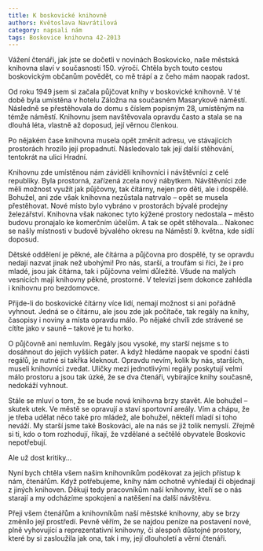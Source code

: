 ```yaml
---
title: K boskovické knihovně
authors: Květoslava Navrátilová
category: napsali nám
tags: Boskovice knihovna 42-2013
---
```


Vážení čtenáři, jak jste se dočetli v novinách Boskovicko, naše městská knihovna slaví v současnosti 150. výročí. Chtěla bych touto cestou boskovickým občanům povědět, co mě trápí a z čeho mám naopak radost.

Od roku 1949 jsem si začala půjčovat knihy v boskovické knihovně. V té době byla umístěna v hotelu Záložna na současném Masarykově náměstí. Následně se přestěhovala do domu s číslem popisným 28, umístěným na témže náměstí. Knihovnu jsem navštěvovala opravdu často a stala se na dlouhá léta, vlastně až doposud, její věrnou členkou.

Po nějakém čase knihovna musela opět změnit adresu, ve stávajících prostorách hrozilo její propadnutí. Následovalo tak její další stěhování, tentokrát na ulici Hradní.

Knihovnu zde umístěnou nám záviděli knihovníci i návštěvníci z celé republiky. Byla prostorná, zařízená zcela nový nábytkem. Návštěvníci zde měli možnost využít jak půjčovny, tak čítárny, nejen pro děti, ale i dospělé. Bohužel, ani zde však knihovna nezůstala natrvalo – opět se musela přestěhovat. Nové místo bylo vybráno v prostorách bývalé prodejny železářství. Knihovna však nakonec tyto kýžené prostory nedostala – město budovu pronajalo ke komerčním účelům. A tak se opět stěhovala… Nakonec se našly místnosti v budově bývalého okresu na Náměstí 9. května, kde sídlí doposud.

Dětské oddělení je pěkné, ale čítárna a půjčovna pro dospělé, ty se opravdu nedají nazvat jinak než ubohými! Pro nás, starší, a troufám si říci, že i pro mladé, jsou jak čítárna, tak i půjčovna velmi důležité. Všude na malých vesnicích mají knihovny pěkné, prostorné. V televizi jsem dokonce zahlédla i knihovnu pro bezdomovce.

Přijde-li do boskovické čítárny více lidí, nemají možnost si ani pořádně vyhnout. Jedná se o čítárnu, ale jsou zde jak počítače, tak regály na knihy, časopisy i noviny a místa opravdu málo. Po nějaké chvíli zde strávené se cítíte jako v sauně – takové je tu horko.

O půjčovně ani nemluvím. Regály jsou vysoké, my starší nejsme s to dosáhnout do jejich vyšších pater. A když hledáme naopak ve spodní části regálů, je nutné si takřka kleknout. Opravdu nevím, kolik by nás, starších, museli knihovníci zvedat. Uličky mezi jednotlivými regály poskytují velmi málo prostoru a jsou tak úzké, že se dva čtenáři, vybírajíce knihy současně, nedokáží vyhnout.

Stále se mluví o tom, že se bude nová knihovna brzy stavět. Ale bohužel – skutek utek. Ve městě se opravují a staví sportovní areály. Vím a chápu, že je třeba udělat něco také pro mládež, ale bohužel, někteří mladí si toho neváží. My starší jsme také Boskováci, ale na nás se již tolik nemyslí. Zřejmě si ti, kdo o tom rozhodují, říkají, že vzdělané a sečtělé obyvatele Boskovic nepotřebují.

Ale už dost kritiky…

Nyní bych chtěla všem našim knihovníkům poděkovat za jejich přístup k nám, čtenářům. Když potřebujeme, knihy nám ochotně vyhledají či objednají z jiných knihoven. Děkuji tedy pracovníkům naší knihovny, kteří se o nás starají a my odcházíme spokojení a natěšení na další návštěvu.

Přeji všem čtenářům a knihovníkům naší městské knihovny, aby se brzy změnilo její prostředí. Pevně věřím, že se najdou peníze na postavení nové, plně vyhovující a reprezentativní knihovny, či alespoň důstojné prostory, které by si zasloužila jak ona, tak i my, její dlouholetí a věrní čtenáři.